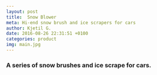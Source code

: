 ```yaml
---
layout: post
title:  Snow Blower
meta: Hi-end snow brush and ice scrapers for cars
author: Kjetil G.
date: 2016-08-26 22:31:51 +0100
categories: product
img: main.jpg
---
```


<h3>A series of snow brushes and ice scrape for cars.</p>
